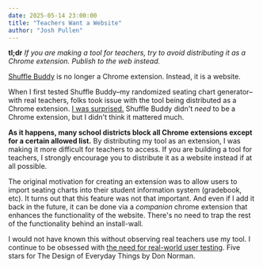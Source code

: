 ```yaml
---
date: 2025-05-14 23:00:00
title: "Teachers Want a Website"
author: "Josh Pullen"
---
```


**tl;dr** _If you are making a tool for teachers, try to avoid distributing it as a Chrome extension. Publish to the web instead._

[Shuffle Buddy](https://www.shufflebuddy.com/) is no longer a Chrome extension. Instead, it is a website.

When I first tested Shuffle Buddy–my randomized seating chart generator–with real teachers, folks took issue with the tool being distributed as a Chrome extension. [I was surprised.](/blog/you-dont-know-your-users-until-you-watch-them) Shuffle Buddy didn't _need_ to be a Chrome extension, but I didn't think it mattered much.

**As it happens, many school districts block all Chrome extensions except for a certain allowed list.** By distributing my tool as an extension, I was making it more difficult for teachers to access. If you are building a tool for teachers, I strongly encourage you to distribute it as a website instead if at all possible.

The original motivation for creating an extension was to allow users to import seating charts into their student information system (gradebook, etc). It turns out that this feature was not that important. And even if I add it back in the future, it can be done via a _companion_ chrome extension that enhances the functionality of the website. There's no need to trap the rest of the functionality behind an install-wall.

I would not have known this without observing real teachers use my tool. I continue to be obsessed with [the need for real-world user testing](/blog/you-dont-know-your-users-until-you-watch-them). Five stars for The Design of Everyday Things by Don Norman.
